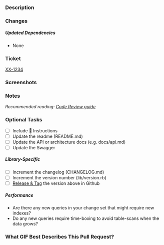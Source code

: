 ### Description

<!--
Describe the relevant motivation and context for this change.
Please include a summary of the change as well as the issue that is fixed.
-->

### Changes

<!--
Please describe your code changes in detail for reviewers. Explain the technical solution you have provided and how it addresses the issue at hand.
-->

##### Updated Dependencies
 - None
<!--
Please include any notes that might be helpful for a reviewer to check the dependency changes you might have introduced.
  - gem version update
  - new gem introduced
  - data model update
-->

### Ticket

<!-- Fill in the ticket information with the details of your feature -->
[XX-1234](https://customink.atlassian.net/browse/XX-1234)

### Screenshots

<!--
Please include any screenshots that communicate the visual story of the change that is being made.
-->

### Notes

_Recommended reading: [Code Review guide](https://github.com/customink/guides/blob/master/operations/code-review/README.md)_

<!--
Please include any notes that might be helpful for a reviewer to keep in mind while reading the changes.
-->

### Optional Tasks

<!--
Common, optional tasks are included here in case you forgot something important.
-->

- [ ] Include 🎩 Instructions
- [ ] Update the readme (README.md)
- [ ] Update the API or architecture docs (e.g. docs/api.md)
- [ ] Update the Swagger

##### Library-Specific

- [ ] Increment the changelog (CHANGELOG.md)
- [ ] Increment the version number (lib/version.rb)
- [ ] [Release & Tag][release] the version above in Github

[release]: https://docs.github.com/en/github/administering-a-repository/managing-releases-in-a-repository

##### Performance
- Are there any new queries in your change set that might require new indexes?
- Do any new queries require time-boxing to avoid table-scans when the data grows?

### What GIF Best Describes This Pull Request?

<!--
![](https://i.giphy.com/media/WNuF3KK9NaQ8w/source.gif)
-->
